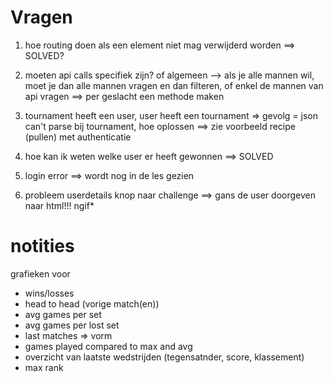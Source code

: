 # Vragen

1. hoe routing doen als een element niet mag verwijderd worden
   ==> SOLVED?

2. moeten api calls specifiek zijn? of algemeen --> als je alle mannen wil, moet je dan alle mannen vragen en dan filteren, of enkel de mannen van api vragen
   ==> per geslacht een methode maken

3. tournament heeft een user, user heeft een tournament => gevolg = json can't parse bij tournament, hoe oplossen
   ==> zie voorbeeld recipe (pullen) met authenticatie

4. hoe kan ik weten welke user er heeft gewonnen
   ==> SOLVED

5. login error
   ==> wordt nog in de les gezien

6. probleem userdetails knop naar challenge
   ==> gans de user doorgeven naar html!!!
   ngif*



# notities

grafieken voor

- wins/losses
- head to head (vorige match(en))
- avg games per set
- avg games per lost set
- last matches => vorm
- games played compared to max and avg
- overzicht van laatste wedstrijden (tegensatnder, score, klassement)
- max rank
